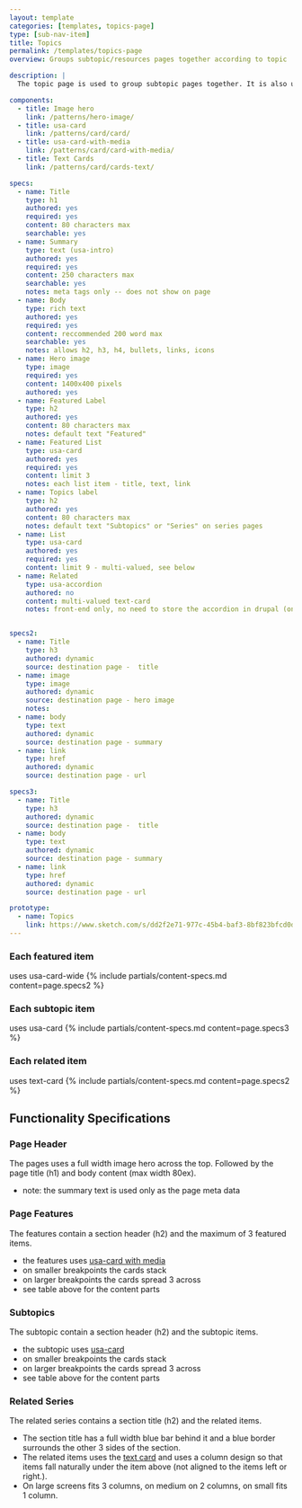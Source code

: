 ```yaml
---
layout: template
categories: [templates, topics-page]
type: [sub-nav-item]
title: Topics
permalink: /templates/topics-page
overview: Groups subtopic/resources pages together according to topic

description: |
  The topic page is used to group subtopic pages together. It is also used to group series together, where the destination pages are resources. The top portion of the page allows the author to explain the grouping that they've created.

components:
  - title: Image hero
    link: /patterns/hero-image/ 
  - title: usa-card
    link: /patterns/card/card/
  - title: usa-card-with-media
    link: /patterns/card/card-with-media/
  - title: Text Cards
    link: /patterns/card/cards-text/

specs:
  - name: Title
    type: h1
    authored: yes
    required: yes
    content: 80 characters max
    searchable: yes
  - name: Summary
    type: text (usa-intro)
    authored: yes
    required: yes
    content: 250 characters max
    searchable: yes
    notes: meta tags only -- does not show on page
  - name: Body
    type: rich text
    authored: yes
    required: yes
    content: reccommended 200 word max
    searchable: yes
    notes: allows h2, h3, h4, bullets, links, icons
  - name: Hero image
    type: image
    required: yes
    content: 1400x400 pixels
    authored: yes
  - name: Featured Label
    type: h2
    authored: yes
    content: 80 characters max
    notes: default text "Featured"
  - name: Featured List
    type: usa-card
    authored: yes
    required: yes
    content: limit 3
    notes: each list item - title, text, link
  - name: Topics label
    type: h2
    authored: yes
    content: 80 characters max
    notes: default text "Subtopics" or "Series" on series pages
  - name: List
    type: usa-card
    authored: yes
    required: yes
    content: limit 9 - multi-valued, see below
  - name: Related
    type: usa-accordion
    authored: no
    content: multi-valued text-card
    notes: front-end only, no need to store the accordion in drupal (only the linked references)


specs2:
  - name: Title
    type: h3
    authored: dynamic
    source: destination page -  title
  - name: image
    type: image
    authored: dynamic
    source: destination page - hero image
    notes: 
  - name: body
    type: text
    authored: dynamic
    source: destination page - summary
  - name: link
    type: href
    authored: dynamic
    source: destination page - url

specs3:
  - name: Title
    type: h3
    authored: dynamic
    source: destination page -  title
  - name: body
    type: text
    authored: dynamic
    source: destination page - summary
  - name: link
    type: href
    authored: dynamic
    source: destination page - url

prototype:
  - name: Topics
    link: https://www.sketch.com/s/dd2f2e71-977c-45b4-baf3-8bf823bfcd0d/a/3OLlxQw#Inspect
---
```


### Each featured item 
uses usa-card-wide
{% include partials/content-specs.md content=page.specs2 %} 

### Each subtopic item
uses usa-card
{% include partials/content-specs.md content=page.specs3 %} 

### Each related item
uses text-card
{% include partials/content-specs.md content=page.specs2 %} 

## Functionality Specifications
### Page Header
The pages uses a full width image hero across the top. Followed by the page title (h1) and body content (max width 80ex). 
- note: the summary text is used only as the page meta data

### Page Features
The features contain a section header (h2) and the maximum of 3 featured items.
- the features uses [usa-card with media](/card-with-media/)
- on smaller breakpoints the cards stack 
- on larger breakpoints the cards spread 3 across
- see table above for the content parts

### Subtopics
The subtopic contain a section header (h2) and the subtopic items.
- the subtopic uses [usa-card](/card/)
- on smaller breakpoints the cards stack 
- on larger breakpoints the cards spread 3 across
- see table above for the content parts

### Related Series
The related series contains a section title (h2) and the related items. 
- The section title has a full width blue bar behind it and a blue border surrounds the other 3 sides of the section.
- The related items uses the [text card](/card-text) and uses a column design so that items fall naturally under the item above (not aligned to the items left or right.). 
- On large screens fits 3 columns, on medium on 2 columns, on small fits 1 column.

